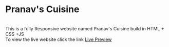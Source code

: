 <h1>Pranav's Cuisine</h1><br>
This is a fully Responsive website named Pranav's Cuisine build in HTML + CSS +JS <br>
To view the live website click the link <a href="
https://63fc3ee02f15a412f3376f13--cheerful-cannoli-f9bd15.netlify.app/">Live Preview</a>
  
